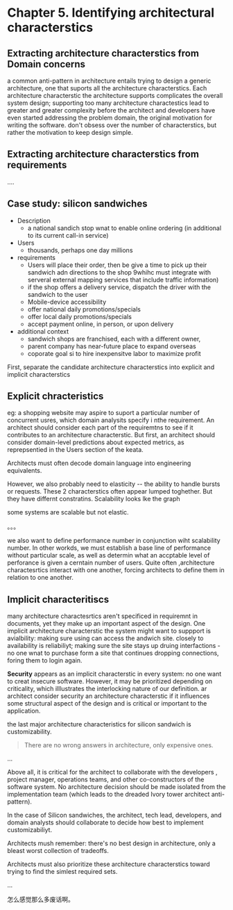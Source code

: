 
# Chapter 5. Identifying architectural characterstics

## Extracting architecture characterstics from Domain concerns

a common anti-pattern in architecture entails trying to design a generic architecture, one that suports all the architecture characterstics. Each architecture characterstic the architecture supports complicates the overall system design;
supporting too many architecture charactestics lead to greater and greater complexity before the architect and developers have even started addressing the problem domain, the original motivation for writing the software. don't obsess over the number of characterstics, but rather the motivation to keep design simple.

## Extracting architecture characterstics from requirements
....

## Case study: silicon sandwiches

* Description
  * a national sandich stop wnat to enable online ordering (in additional to its current call-in service)
* Users
  * thousands, perhaps one day millions
* requirements
  * Users will place their order, then be give a time to pick up their sandwich adn directions to the shop 9whihc must integrate with serveral external mapping services that include traffic information)
  * if the shop offers a delivery service, dispatch the driver with the sandwich to the user
  * Mobile-device accessibility
  * offer national daily promotions/specials
  * offer local daily promotions/specials
  * accept payment online, in person, or upon delivery
* additional context
  * sandwich shops are franchised, each with a different owner, 
  * parent company has near-future place to expand overseas
  * coporate goal si to hire inexpensitve labor to maximize profit


First, separate the candidate architecture characterstics into explicit and implicit characterstics


## Explicit chracteristics

eg: a shopping website may aspire to suport a particular number of concurrent usres, which domain analysits specify i nthe requirement. An architect should consider each part of the requiremtns to see if it contributes to an architecture characterstic. But first, an architect should consider domain-level predictions about expected metrics, as reprepsentied in the Users section of the keata.

Architects must often decode domain language into engineering equivalents.

However, we also probably need to elasticity -- the ability to handle bursts or requests. These 2 characterstics often appear lumped toghether. But they have differnt constratins. Scalability looks lke the graph 

some systems are scalable but not elastic.

。。。

we also want to define performance number in conjunction wiht scalability number. In other workds, we must establish a base line of performance without particular scale, as well as determin what an accptable level of perforance is given a cerntain number of users. Quite often ,architecture charactesrtics interact with one another, forcing architects to define them in relation to one another.


## Implicit characteritiscs

many architecture charactesrtics aren't specificed in requiremnt in documents, yet they make up an important aspect of the design. One implicit architecture characterstic the system might want to suppport is avialbility: making sure using can access the andwich site.
closely to availability is reliabiliyt; making sure the site stays up druing interfactions - no one wnat to purchase form a site  that continues dropping connections, foring them to login again.


**Security** appears as an implicit characterstic in every system: no one want to creat insecure software. However, it may be prioritized depending on criticality, which illlustrates the interlocking nature of our definition. ar architect consider security an architecture characterstic if it influences some structural aspect of the design and is critical or important to the application.


the last major architecture characteristics for silicon sandwich is customizability. 



> There are no wrong answers in architecture, only expensive ones.



...

Above all, it is critical for the architect to collaborate with the developers , project manager, operations teams, and other co-constructors of the software system. No architecture decision should be made isolated from the implementation team (which leads to the dreaded Ivory tower architect anti-pattern).

In the case of Silicon sandwiches, the architect, tech lead, developers, and domain analysts should collaborate to decide how best to implement customizabiliyt.

Architects mush remember: there's no best design in architecture, only a bleast worst collection of tradeoffs.

Architects must also prioritize these architecture characterstics toward trying to find the simlest required sets. 

...

怎么感觉那么多废话啊。







